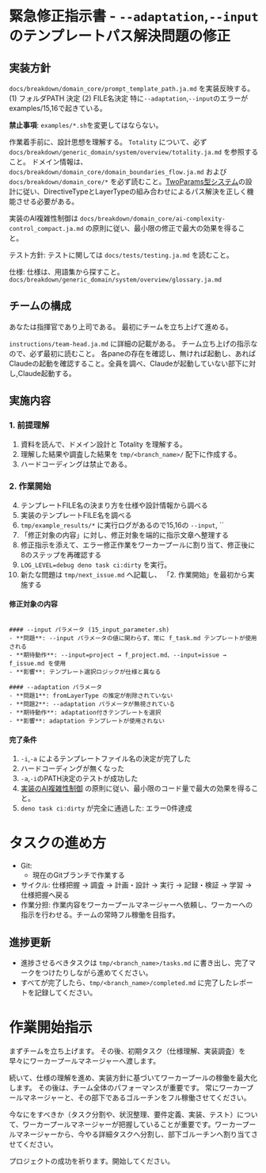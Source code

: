 # 緊急修正指示書 - `--adaptation`,`--input`のテンプレートパス解決問題の修正

## 実装方針

`docs/breakdown/domain_core/prompt_template_path.ja.md` を実装反映する。
(1) フォルダPATH 決定
(2) FILE名決定
特に`--adaptation`,`--input`のエラーが examples/15,16で起きている。

**禁止事項**: `examples/*.sh`を変更してはならない。

作業着手前に、設計思想を理解する。
`Totality` について、必ず `docs/breakdown/generic_domain/system/overview/totality.ja.md` を参照すること。
ドメイン情報は、 `docs/breakdown/domain_core/domain_boundaries_flow.ja.md` および `docs/breakdown/domain_core/*` を必ず読むこと。[TwoParams型システム](docs/breakdown/domain_core/two_params_types.ja.md)の設計に従い、DirectiveTypeとLayerTypeの組み合わせによるパス解決を正しく機能させる必要がある。

実装のAI複雑性制御は `docs/breakdown/domain_core/ai-complexity-control_compact.ja.md` の原則に従い、最小限の修正で最大の効果を得ること。

テスト方針:
テストに関しては `docs/tests/testing.ja.md` を読むこと。

仕様:
仕様は、用語集から探すこと。
`docs/breakdown/generic_domain/system/overview/glossary.ja.md`


## チームの構成

あなたは指揮官であり上司である。
最初にチームを立ち上げて進める。

`instructions/team-head.ja.md` に詳細の記載がある。
チーム立ち上げの指示なので、必ず最初に読むこと。
各paneの存在を確認し、無ければ起動し、あればClaudeの起動を確認すること。全員を調べ、Claudeが起動していない部下に対し,Claude起動する。


## 実施内容

### 1. 前提理解
1. 資料を読んで、ドメイン設計と Totality を理解する。
2. 理解した結果や調査した結果を `tmp/<branch_name>/` 配下に作成する。
3. ハードコーディングは禁止である。

### 2. 作業開始
4. テンプレートFILE名の決まり方を仕様や設計情報から調べる
5. 実装のテンプレートFILE名を調べる
6. `tmp/example_results/*` に実行ログがあるので15,16の `--input`, ``
6. 「修正対象の内容」に対し、修正対象を端的に指示文章へ整理する
7. 修正指示を添えて、エラー修正作業をワーカープールに割り当て、修正後に8のステップを再確認する
8. `LOG_LEVEL=debug deno task ci:dirty` を実行。
9. 新たな問題は `tmp/next_issue.md` へ記載し、 「2. 作業開始」を最初から実施する


#### 修正対象の内容

`````

#### --input パラメータ (15_input_parameter.sh)
- **問題**: --input パラメータの値に関わらず、常に f_task.md テンプレートが使用される
- **期待動作**: --input=project → f_project.md、--input=issue → f_issue.md を使用
- **影響**: テンプレート選択ロジックが仕様と異なる

#### --adaptation パラメータ
- **問題1**: fromLayerType の推定が削除されていない
- **問題2**: --adaptation パラメータが無視されている
- **期待動作**: adaptation付きテンプレートを選択
- **影響**: adaptation テンプレートが使用されない

`````

#### 完了条件

1. `-i`,`-a` によるテンプレートファイル名の決定が完了した
2. ハードコーディングが無くなった
3. `-a`,`-i`のPATH決定のテストが成功した
4. [実装のAI複雑性制御](`docs/breakdown/domain_core/ai-complexity-control_compact.ja.md`) の原則に従い、最小限のコード量で最大の効果を得ること。
5. `deno task ci:dirty` が完全に通過した: エラー0件達成


# タスクの進め方

- Git:
  - 現在のGitブランチで作業する
- サイクル: 仕様把握 → 調査 → 計画・設計 → 実行 → 記録・検証 → 学習 → 仕様把握へ戻る
- 作業分担: 作業内容をワーカープールマネージャーへ依頼し、ワーカーへの指示を行わせる。チームの常時フル稼働を目指す。

## 進捗更新

- 進捗させるべきタスクは `tmp/<branch_name>/tasks.md` に書き出し、完了マークをつけたりしながら進めてください。
- すべてが完了したら、`tmp/<branch_name>/completed.md` に完了したレポートを記録してください。


# 作業開始指示

まずチームを立ち上げます。
その後、初期タスク（仕様理解、実装調査）を早々にワーカープールマネージャーへ渡します。

続いて、仕様の理解を進め、実装方針に基づいてワーカープールの稼働を最大化します。
その後は、チーム全体のパフォーマンスが重要です。
常にワーカープールマネージャーと、その部下であるゴルーチンをフル稼働させてください。

今なにをすべきか（タスク分割や、状況整理、要件定義、実装、テスト）について、ワーカープールマネージャーが把握していることが重要です。ワーカープールマネージャーから、今やる詳細タスクへ分割し、部下ゴルーチンへ割り当てさせてください。

プロジェクトの成功を祈ります。開始してください。
